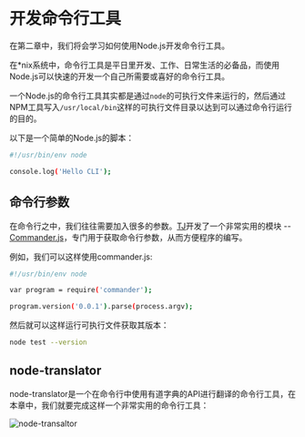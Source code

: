# 开发命令行工具

在第二章中，我们将会学习如何使用Node.js开发命令行工具。

在*nix系统中，命令行工具是平日里开发、工作、日常生活的必备品，而使用Node.js可以快速的开发一个自己所需要或喜好的命令行工具。

一个Node.js的命令行工具其实都是通过`node`的可执行文件来运行的，然后通过NPM工具写入`/usr/local/bin`这样的可执行文件目录以达到可以通过命令行运行的目的。

以下是一个简单的Node.js的脚本：

```sh
#!/usr/bin/env node

console.log('Hello CLI');
```

## 命令行参数

在命令行之中，我们往往需要加入很多的参数。[TJ](https://github.com/tj)开发了一个非常实用的模块 -- [Commander.js](https://github.com/tj/commander.js)，专门用于获取命令行参数，从而方便程序的编写。

例如，我们可以这样使用commander.js:

```sh
#!/usr/bin/env node

var program = require('commander');

program.version('0.0.1').parse(process.argv);
```

然后就可以这样运行可执行文件获取其版本：

```sh
node test --version
```

## node-translator

node-translator是一个在命令行中使用有道字典的API进行翻译的命令行工具，在本章中，我们就要完成这样一个非常实用的命令行工具：

![node-transaltor](http://7u2gnn.com1.z0.glb.clouddn.com/node-translator.png)

